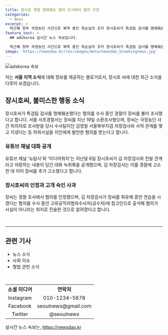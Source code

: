 ```yaml
---
title: 장시호 경찰 명예훼손 혐의 조사에서 혐의 인정
categories:
  - News
excerpt: >
  박근혜 정부 국정농단 사건으로 복역 중인 최순실의 조카 장시호씨가 특검팀 검사를 명예훼손했다는 혐의를 받고 경찰에 조사를 받았다. 장씨는 김영철 서울북부지검 차장검사와 사적 관계를 지인에게 발언한 혐의를 받고, 김 차장검사는 장씨를 명예훼손 혐의로 고소했으며 장씨는 혐의를 인정했다. 또한, 장씨는 고위공직자범죄수사처(공수처)에서 혐의가 사실이 아니라는 취지로 진술한 것으로 알려졌다.
feature_text: >
  ## adskorea 실시간 뉴스 속보입니다.

  박근혜 정부 국정농단 사건으로 복역 중인 최순실의 조카 장시호씨가 특검팀 검사를 명예훼손했다는 혐의를 받고 경찰에 조사를 받았다. 장씨는 김영철 서울북부지검 차장검사와 사적 관계를 지인에게 발언한 혐의를 받고, 김 차장검사는 장씨를 명예훼손 혐의로 고소했으며 장씨는 혐의를 인정했다. 또한, 장씨는 고위공직자범죄수사처(공수처)에서 혐의가 사실이 아니라는 취지로 진술한 것으로 알려졌다.
image: 'https://newsdao.kr/res/images/meta/newsdao_breakingnews.jpg'
---
```


<p><img src="https://newsdao.kr/res/images/meta/newsdao_breakingnews.jpg" alt="adskorea 속보" /></p>

<p>저는 <strong>서울 지역 소식</strong>에 대해 정보를 제공하는 블로거로서, 장시호 씨에 대한 최근 소식을 다루어 보겠습니다.</p>

<h2 data-ke-size="size26">장시호씨, 불미스한 행동 소식</h2>

<p data-ke-size="size16">장시호씨가 특검팀 검사를 명예훼손했다는 혐의를 수사 중인 경찰이 장씨를 불러 조사했다고 합니다. 서울 서초경찰서는 장씨를 지난 19일 소환조사했으며, 장씨는 국정농단 사건 피의자로 조사받을 당시 수사팀이던 김영철 서울북부지검 차장검사와 사적 관계를 맺고 지냈다는 등 허위사실을 지인에게 발언한 혐의를 받는다고 합니다.</p>

<h3>유튜브 채널 대화 공개</h3>

<p data-ke-size="size16">유튜브 채널 '뉴탐사'와 '미디어워치'는 지난달 6일 장시호씨가 김 차장검사와 친발 관계라고 자랑하는 내용이 담긴 대화 녹취록을 공개했으며, 김 차장검사는 이를 경찰에 고소한 데 이어 장씨를 추가 고소했다고 합니다.</p>

<h3>장시호씨의 인정과 고개 숙인 사과</h3>

<p data-ke-size="size16">장씨는 경찰 조사에서 혐의를 인정했으며, 김 차장검사가 장씨를 회유해 증언 연습을 시켰다는 혐의를 수사 중인 고위공직자범죄수사처(공수처)에 참고인으로 출석해 혐의가 사실이 아니라는 취지로 진술한 것으로 알려졌다고 합니다.</p>

<p data-ke-size="size16">&nbsp;</p>

<hr>

<h2 data-ke-size="size26">관련 기사</h2>

<ul>
  <li>뉴스 소식</li>
  <li>사회 이슈</li>
  <li>형법 관련 소식</li>
</ul>

<p data-ke-size="size16">&nbsp;</p>

<table>
  <tr>
    <td style="text-align: center; height: 17px;"><b>소셜 미디어</b></td>
    <td style="text-align: center; height: 17px;"><b>연락처</b></td>
  </tr>
  <tr>
    <td style="text-align: center; height: 17px;">Instagram</td>
    <td style="text-align: center; height: 17px;">010-1234-5678</td>
  </tr>
  <tr>
    <td style="text-align: center; height: 17px;">Facebook</td>
    <td style="text-align: center; height: 17px;">seoulnews@gmail.com</td>
  </tr>
  <tr>
    <td style="text-align: center; height: 17px;">Twitter</td>
    <td style="text-align: center; height: 17px;">@seoulnews</td>
  </tr>
</table>
실시간 뉴스 속보는, <a href="https://newsdao.kr" rel="dofollow">https://newsdao.kr</a>


